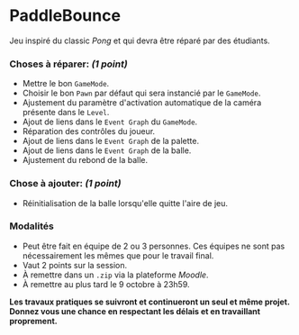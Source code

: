# PaddleBounce
Jeu inspiré du classic _Pong_ et qui devra être réparé par des étudiants.

### Choses à réparer: _(1 point)_

 * Mettre le bon `GameMode`.
 * Choisir le bon `Pawn` par défaut qui sera instancié par le `GameMode`.
 * Ajustement du paramètre d'activation automatique de la caméra présente dans le `Level`.
 * Ajout de liens dans le `Event Graph` du `GameMode`.
 * Réparation des contrôles du joueur.
 * Ajout de liens dans le `Event Graph` de la palette.
 * Ajout de liens dans le `Event Graph` de la balle.
 * Ajustement du rebond de la balle.
 

### Chose à ajouter: _(1 point)_

 * Réinitialisation de la balle lorsqu'elle quitte l'aire de jeu.


### Modalités

 * Peut être fait en équipe de 2 ou 3 personnes. Ces équipes ne sont pas nécessairement les mêmes que pour le travail final.
 * Vaut 2 points sur la session.
 * À remettre dans un `.zip` via la plateforme _Moodle_.
 * À remettre au plus tard le 9 octobre à 23h59.

**Les travaux pratiques se suivront et continueront un seul et même projet. Donnez vous une chance en respectant les délais et en travaillant proprement.**

